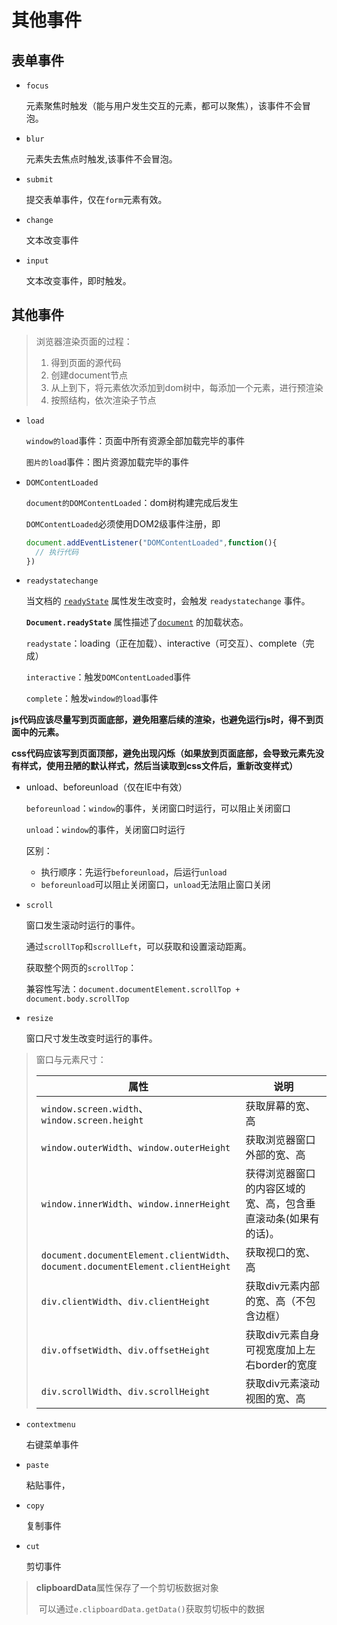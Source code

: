# 其他事件

## 表单事件

- `focus`

  元素聚焦时触发（能与用户发生交互的元素，都可以聚焦），该事件不会冒泡。

- `blur`

  元素失去焦点时触发,该事件不会冒泡。

- `submit`

  提交表单事件，仅在`form`元素有效。

- `change`

  文本改变事件

- `input`

  文本改变事件，即时触发。

## 其他事件

> 浏览器渲染页面的过程：
>
> 1. 得到页面的源代码
> 2. 创建document节点
> 3. 从上到下，将元素依次添加到dom树中，每添加一个元素，进行预渲染
> 4. 按照结构，依次渲染子节点

- `load` 

  `window的load`事件：页面中所有资源全部加载完毕的事件

  `图片的load`事件：图片资源加载完毕的事件

- `DOMContentLoaded`

  `document的DOMContentLoaded`：dom树构建完成后发生

  `DOMContentLoaded`必须使用DOM2级事件注册，即

  ```js
  document.addEventListener("DOMContentLoaded",function(){
    // 执行代码
  })
  ```

- `readystatechange`

  当文档的 [`readyState`](https://developer.mozilla.org/zh-CN/docs/Web/API/Document/readyState) 属性发生改变时，会触发 `readystatechange` 事件。

  **`Document.readyState`** 属性描述了[`document`](https://developer.mozilla.org/zh-CN/docs/Web/API/Document) 的加载状态。

  `readystate`：loading（正在加载）、interactive（可交互）、complete（完成）

  `interactive`：触发`DOMContentLoaded`事件

  `complete`：触发`window的load`事件

**js代码应该尽量写到页面底部，避免阻塞后续的渲染，也避免运行js时，得不到页面中的元素。**

**css代码应该写到页面顶部，避免出现闪烁（如果放到页面底部，会导致元素先没有样式，使用丑陋的默认样式，然后当读取到css文件后，重新改变样式）**

- unload、beforeunload（仅在IE中有效）

  `beforeunload`：`window`的事件，关闭窗口时运行，可以阻止关闭窗口

  `unload`：`window`的事件，关闭窗口时运行

  区别：

  - 执行顺序：先运行`beforeunload`，后运行`unload`
  - `beforeunload`可以阻止关闭窗口，`unload`无法阻止窗口关闭

- `scroll`

  窗口发生滚动时运行的事件。

  通过`scrollTop`和`scrollLeft`，可以获取和设置滚动距离。

  获取整个网页的`scrollTop`：

  兼容性写法：`document.documentElement.scrollTop + document.body.scrollTop`

- `resize`

  窗口尺寸发生改变时运行的事件。

> 窗口与元素尺寸：
>
> | 属性                                                         | 说明                                                         |
> | ------------------------------------------------------------ | ------------------------------------------------------------ |
> | `window.screen.width`、<br />`window.screen.height`          | 获取屏幕的宽、高                                             |
> | `window.outerWidth`、`window.outerHeight`                    | 获取浏览器窗口外部的宽、高                                   |
> | `window.innerWidth`、`window.innerHeight`                    | 获得浏览器窗口的内容区域的宽、高，包含垂直滚动条(如果有的话)。 |
> | `document.documentElement.clientWidth`、<br />`document.documentElement.clientHeight` | 获取视口的宽、高                                             |
> | `div.clientWidth`、`div.clientHeight`                        | 获取div元素内部的宽、高（不包含边框）                        |
> | `div.offsetWidth`、`div.offsetHeight`                        | 获取div元素自身可视宽度加上左右border的宽度                  |
> | `div.scrollWidth`、`div.scrollHeight`                        | 获取div元素滚动视图的宽、高                                  |
>

- `contextmenu`

  右键菜单事件

- `paste`

  粘贴事件，

- `copy`

  复制事件
  
- `cut`

  剪切事件

> **clipboardData**属性保存了一个剪切板数据对象
>
> ​	可以通过`e.clipboardData.getData()`获取剪切板中的数据